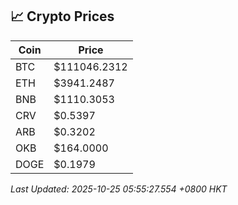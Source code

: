 ## 📈 Crypto Prices

| Coin | Price |
| ---- | ----- |
| BTC | $111046.2312 |
| ETH | $3941.2487 |
| BNB | $1110.3053 |
| CRV | $0.5397 |
| ARB | $0.3202 |
| OKB | $164.0000 |
| DOGE | $0.1979 |

_Last Updated: 2025-10-25 05:55:27.554 +0800 HKT_